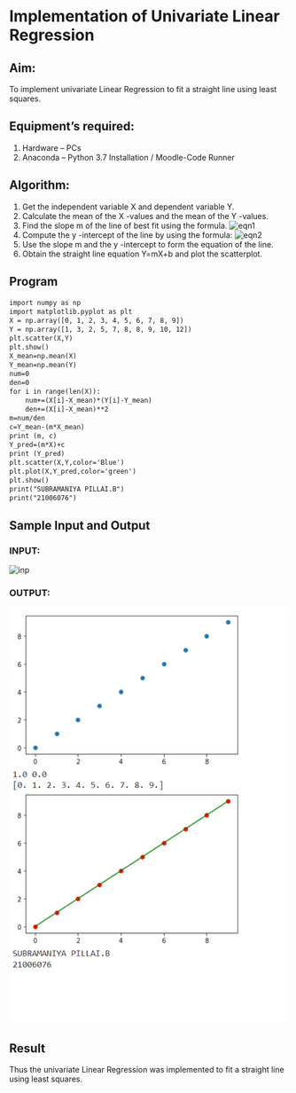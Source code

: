 # Implementation of Univariate Linear Regression
## Aim:
To implement univariate Linear Regression to fit a straight line using least squares.
## Equipment’s required:
1.	Hardware – PCs
2.	Anaconda – Python 3.7 Installation / Moodle-Code Runner
## Algorithm:
1.	Get the independent variable X and dependent variable Y.
2.	Calculate the mean of the X -values and the mean of the Y -values.
3.	Find the slope m of the line of best fit using the formula.
 ![eqn1](./eq1.jpg)
4.	Compute the y -intercept of the line by using the formula:
![eqn2](./eq2.jpg)  
5.	Use the slope m and the y -intercept to form the equation of the line.
6.	Obtain the straight line equation Y=mX+b and plot the scatterplot.
## Program
```
import numpy as np
import matplotlib.pyplot as plt
X = np.array([0, 1, 2, 3, 4, 5, 6, 7, 8, 9])
Y = np.array([1, 3, 2, 5, 7, 8, 8, 9, 10, 12])
plt.scatter(X,Y)
plt.show()
X_mean=np.mean(X)
Y_mean=np.mean(Y)
num=0
den=0
for i in range(len(X)):
    num+=(X[i]-X_mean)*(Y[i]-Y_mean)
    den+=(X[i]-X_mean)**2
m=num/den
c=Y_mean-(m*X_mean)
print (m, c)
Y_pred=(m*X)+c
print (Y_pred)
plt.scatter(X,Y,color='Blue')
plt.plot(X,Y_pred,color='green')
plt.show()
print("SUBRAMANIYA PILLAI.B")
print("21006076")
```
## Sample Input and Output
### INPUT:
![inp](./input.jpg)
### OUTPUT:
![inp](./1.PNG)
## Result
Thus the univariate Linear Regression was implemented to fit a straight line using least squares.

